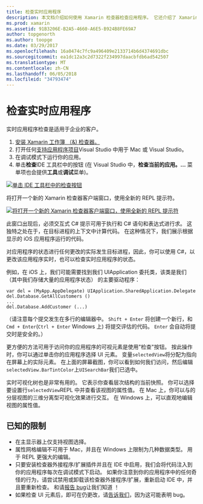 ```yaml
---
title: 检查实时应用程序
description: 本文档介绍如何使用 Xamarin 检查器检查应用程序。 它还介绍了 Xamarin 检查器工具的限制。
ms.prod: xamarin
ms.assetid: 91B3206E-B2A5-4660-A6E5-B924B8FE69A7
author: topgenorth
ms.author: toopge
ms.date: 03/29/2017
ms.openlocfilehash: 16a0474c7fc9a496409e2133714b6d4374691dbc
ms.sourcegitcommit: ea1dc12a3c2d7322f234997daacbfdb6ad542507
ms.translationtype: MT
ms.contentlocale: zh-CN
ms.lasthandoff: 06/05/2018
ms.locfileid: "34793474"
---
```

# <a name="inspecting-live-applications"></a>检查实时应用程序

实时应用程序检查是适用于企业的客户。

1. [安装 Xamarin 工作簿 （&) 检查器。](~/tools/inspector/install.md)
1. 打开任何[支持应用程序项目](~/tools/inspector/install.md#supported-platforms)Visual Studio 中用于 Mac 或 Visual Studio。
1. 在调试模式下运行你的应用。
1. 单击**检查**IDE 工具栏中的按钮 (在 Visual Studio 中，**检查当前的应用。...** 菜单项也会提供**工具**或**调试**菜单)。

[![](inspect-images/mac-heres-the-button.png "单击 IDE 工具栏中的检查按钮")](inspect-images/mac-heres-the-button.png#lightbox)

将打开一个新的 Xamarin 检查器客户端窗口，使用全新的 REPL 提示符。

[![](inspect-images/inspector-0.7.0-map-inspect-small.png "将打开一个新的 Xamarin 检查器客户端窗口，使用全新的 REPL 提示符")](inspect-images/inspector-0.7.0-map-inspect.png#lightbox)

此窗口出现后，必须交互式 C# 提示可用于执行和 C# 语句和表达式进行求。 这独特之处在于，在目标进程的上下文中计算代码。 在这种情况下，我们展示根据显示的 iOS 应用程序运行的代码。

对应用程序的状态进行任何更改的实际发生目标进程，因此，你可以使用 C#，以更改该应用程序实时，也可以检查实时应用程序的状态。

例如，在 iOS 上，我们可能需要找到我们 UIApplication 委托类，该类是我们 （其中我们存储大量的应用程序状态） 的主要驱动程序：

    var del = (MyApp.AppDelegate) UIApplication.SharedApplication.Delegate
    del.Database.GetAllCustomers ()
    ...
    del.Database.AddCustomer (...)

（请注意每个提交发生在多行的编辑器中。 `Shift + Enter` 将创建一个新行，和`Cmd + Enter`(`Ctrl + Enter` Windows 上) 将提交评估的代码。 `Enter` 会自动将提交时是安全的。）

更方便的方法可用于访问你的应用程序的可视元素是使用"检查"按钮。 按此操作时，你可以通过单击你的应用程序选择 UI 元素。 变量`selectedView`将分配为指向在屏幕上的实际元素。 在上面的屏幕截图，你可以看到如何我们访问，然后编辑`selectedView.BarTintColor`上`UISearchBar`我们已选中。

实时可视化树也是非常有用的。 它表示你查看层次结构的当前快照。 你可以选择要设置行`selectedView`REPL 中并查看该视图的属性值。 在 Mac 上，你可以与的分层视图的三维分离型可视化效果进行交互。 在 Windows 上，可以直观地编辑视图的属性值。

## <a name="known-limitations"></a>已知的限制

 - 在主显示器上仅支持视图选择。
 - 属性网格编辑不可用于 Mac，并且在 Windows 上限制为几种数据类型。 用于 REPL 更强大的编辑。
 - 只要安装检查器外接程序/扩展插件并且在 IDE 中启用，我们会将代码注入到你的应用程序每次在调试模式下启动。 如果你注意到你的应用程序中的任何奇怪的行为，请尝试禁用或卸载该检查器外接程序/扩展，重新启动 IDE 中，并且要重新检查。 和请[报告 bug](~/tools/inspector/install.md#reporting-bugs)让我们知道 ！
 - 如果检查 UI 元素后，即可在仍更改，请[告诉我们](~/tools/inspector/install.md#reporting-bugs)，因为这可能表明 bug。

